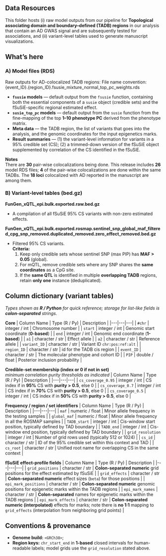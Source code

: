 ## Data Resources

This folder hosts (i) raw model outputs from our pipeline for **Topological associating domain and boundary–defined (TADB) regions** in our analysis that contain an AD GWAS signal and are subsequently tested for associations, and (ii) variant-level tables used to generate manuscript visualizations.

## What’s here

### A) Model files (RDS)
Raw outputs for AD-colocalized TADB regions:
File name convention: {event_ID}.{region_ID}.fsusie_mixture_normal_top_pc_weights.rds
- **`fsusie` models** — default output from the `fsusie` function, containing both the essential components of a `susie` object (credible sets) and the fSuSiE-specific regional estimated effect.
- **`susie_top_pc` models** — default output from the `susie` function from the fine-mapping of the top **1–10 phenotype PC** derived from the phenotype matrix.
- **Meta data** — the TADB region, the list of variants that goes into the analysis, and the genomic coordinates for the input epigenetics marks.
- **Result summaries** — (1) the variant-level information for variants in a 95% credible set (CS); (2) a trimmed-down version of the fSuSiE object supplemented by correlation of the CS identified in the fSuSiE.

**Notes**  
There are **30** pair-wise colocalizations being done. This release includes **26** model RDS files; **4** of the pair-wise colocalizations are done within the same TADBs. The **18 loci** colocalized with AD reported in the manuscript are among them.

### B) Variant-level tables (bed.gz)

**FunGen_xQTL_epi.bulk.exported.raw.bed.gz**  
- A compilation of all fSuSiE 95% CS variants with non-zero estimated effects.

**FunGen_xQTL_epi.bulk.exported.rosmap.sentinel_snp_global_maf_filtered_cpg_snp_removed.duplicated_removed.zero_effect_removed.bed.gz**  
- Filtered 95% CS variants.  
  **Criteria:**
  1. Keep only credible sets whose sentinel SNP (max PIP) has **MAF > 0.05** (global).
  2. For mQTL, remove credible sets where any SNP shares the **same coordinates** as a CpG site.
  3. If the **same QTL** is identified in multiple **overlapping TADB** regions, retain **only one** instance (deduplicated).

## Column dictionary (variant tables)

_Types shown as **R / Python** for quick reference; storage for list-like fields is **colon-separated** strings._

**Core**
| Column Name | Type (R / Py) | Description |
|---|---|---|
| `#chr` | integer / int | Chromosome number |
| `start` | integer / int | Genomic start coordinate (**0-based**) |
| `end` | integer / int | Genomic end coordinate (**1-based**) |
| `a1` | character / str | Effect allele |
| `a2` | character / str | Reference allele |
| `variant_ID` | character / str | Variant ID `chr:pos:ref:alt` |
| `region_ID` | character / str | id for the TADB cis region |
| `event_ID` | character / str | The molecular phenotype and cohort ID |
| `PIP` | double / float | Posterior inclusion probability |

**Credible-set membership (index or 0 if not in set)**  
_minimum correlation purity thresholds as indicated_
| Column Name | Type (R / Py) | Description |
|---|---|---|
| `cs_coverage_0.95` | integer / int | CS index if in **95%** CS with **purity > 0.5**, else 0 |
| `cs_coverage_0.7`  | integer / int | CS index if in **70%** CS with **purity > 0.5**, else 0 |
| `cs_coverage_0.5`  | integer / int | CS index if in **50%** CS with **purity > 0.5**, else 0 |

**Frequency / region / set identifiers**
| Column Name | Type (R / Py) | Description |
|---|---|---|
| `maf` | numeric / float | Minor allele frequency in the testing samples |
| `global_maf` | numeric / float | Minor allele frequency in all the ROSMAP samples |
| `TADB_start` | integer / int | Cis-window start position, typically defined by TAD boundary |
| `TADB_end` | integer / int | Cis-window end position, typically defined by TAD boundary |
| `grid_resolution` | integer / int | Number of grid rows used (typically 512 or 1024) |
| `cs_id` | character / str | ID of the 95% credible set within this context and TAD |
| `cs_root` | character / str | Unified root name for overlapping CS in the same context |

**fSuSiE effect-profile fields**
| Column Name | Type (R / Py) | Description |
|---|---|---|
| `grid_positions` | character / str | **Colon-separated numeric** grid positions for the effect estimated by fSuSiE |
| `grid_effects` | character / str | **Colon-separated numeric** effect sizes (`beta`) for those positions |
| `epi_mark_positions` | character / str | **Colon-separated numeric** genomic positions for epigenetic marks within the TADB regions |
| `epi_mark_names` | character / str | **Colon-separated** names for epigenetic marks within the TADB regions |
| `epi_mark_effects` | character / str | **Colon-separated numeric (interpolated)** effects for marks; note there is **no 1:1** mapping to `grid_effects` (interpolation from neighboring grid points) |

## Conventions & provenance
- **Genome build:** `<GRCh38>`;
- **Region keys:** `chr_start_end` in **1-based** closed intervals for human-readable labels; model grids use the `grid_resolution` stated above.
